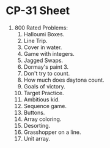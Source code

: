 <h1>CP-31 Sheet</h1>
<ol>
<li>800 Rated Problems:
<ol>
<li>Halloumi Boxes.
<li>Line Trip.
<li>Cover in water.
<li>Game with integers.
<li>Jagged Swaps.
<li>Dormay's paint 3.
<li>Don't try to count.
<li>How much does  daytona count.
<li>Goals of victory.
<li>Target Practice.
<li>Ambitious kid.
<li>Sequence game.
<li>Buttons.
<li>Array coloring.
<li>Desorting.
<li>Grasshopper on a line.
<li>Unit array.